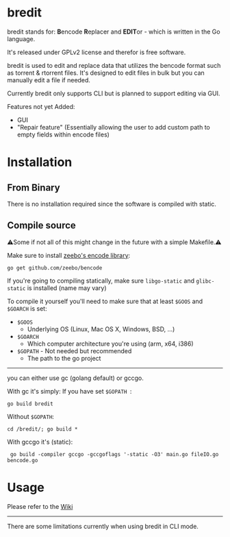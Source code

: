 

# bredit


bredit stands for: **B**encode **R**eplacer and **EDIT**or  - which is written in the Go language.

It's released under GPLv2 license and therefor is free software.

bredit is used to edit and replace data that utilizes the bencode format such as torrent & rtorrent files.
It's designed to edit files in bulk but you can manually edit a file if needed.

Currently bredit only supports CLI but is planned to support editing via GUI.

Features not yet Added:
* GUI
* "Repair feature" (Essentially allowing the user to add custom path to empty fields within encode files)


# Installation

## From Binary
There is no installation required since the software is compiled with static.

## Compile source
⚠Some if not all of this might change in the future with a simple Makefile.⚠

Make sure to install [zeebo's encode library](https://github.com/zeebo/bencode):

`go get github.com/zeebo/bencode`

If you're going to compiling statically, make sure `libgo-static` and `glibc-static` is installed (name may vary)

To compile it yourself you'll need to make sure that at least `$GOOS` and `$GOARCH` is set:
- `$GOOS`
	* Underlying OS (Linux, Mac OS X, Windows, BSD, ...)
- `$GOARCH`
	* Which computer architecture you're using (arm, x64, i386)
- `$GOPATH` - Not needed but recommended
	* The path to the go project

---
you can either use gc (golang default) or gccgo. 

With gc it's simply:
If you have set `$GOPATH `:

`go build bredit` 

Without `$GOPATH`:

`cd /bredit/; go build *`

With gccgo it's (static):

` go build -compiler gccgo -gccgoflags '-static -O3' main.go fileIO.go bencode.go`


# Usage
Please refer to the [Wiki](https://github.com/piperun/bredit/wiki/)
      
---
There are some limitations currently when using bredit in CLI mode.
